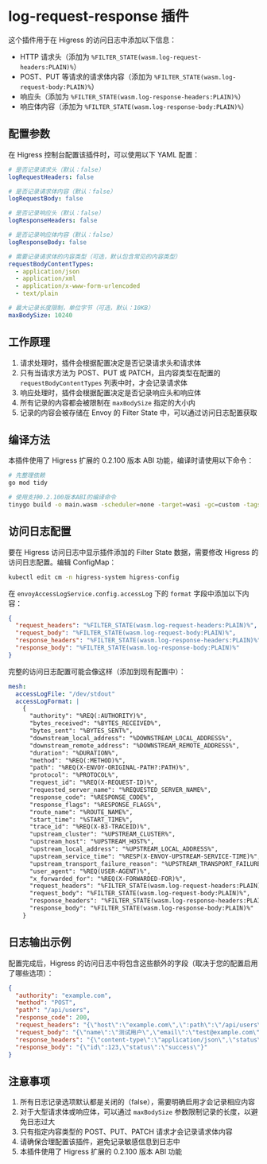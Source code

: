 # log-request-response 插件

这个插件用于在 Higress 的访问日志中添加以下信息：

- HTTP 请求头（添加为 `%FILTER_STATE(wasm.log-request-headers:PLAIN)%`）
- POST、PUT 等请求的请求体内容（添加为 `%FILTER_STATE(wasm.log-request-body:PLAIN)%`）
- 响应头（添加为 `%FILTER_STATE(wasm.log-response-headers:PLAIN)%`）
- 响应体内容（添加为 `%FILTER_STATE(wasm.log-response-body:PLAIN)%`）

## 配置参数

在 Higress 控制台配置该插件时，可以使用以下 YAML 配置：

```yaml
# 是否记录请求头（默认：false）
logRequestHeaders: false

# 是否记录请求体内容（默认：false）
logRequestBody: false

# 是否记录响应头（默认：false）
logResponseHeaders: false

# 是否记录响应体内容（默认：false）
logResponseBody: false

# 需要记录请求体的内容类型（可选，默认包含常见的内容类型）
requestBodyContentTypes:
  - application/json
  - application/xml
  - application/x-www-form-urlencoded
  - text/plain

# 最大记录长度限制，单位字节（可选，默认：10KB）
maxBodySize: 10240
```

## 工作原理

1. 请求处理时，插件会根据配置决定是否记录请求头和请求体
2. 只有当请求方法为 POST、PUT 或 PATCH，且内容类型在配置的 `requestBodyContentTypes` 列表中时，才会记录请求体
3. 响应处理时，插件会根据配置决定是否记录响应头和响应体
4. 所有记录的内容都会被限制在 `maxBodySize` 指定的大小内
5. 记录的内容会被存储在 Envoy 的 Filter State 中，可以通过访问日志配置获取

## 编译方法

本插件使用了 Higress 扩展的 0.2.100 版本 ABI 功能，编译时请使用以下命令：

```bash
# 先整理依赖
go mod tidy

# 使用支持0.2.100版本ABI的编译命令
tinygo build -o main.wasm -scheduler=none -target=wasi -gc=custom -tags="custommalloc nottinygc_finalizer proxy_wasm_version_0_2_100" ./main.go
```

## 访问日志配置

要在 Higress 访问日志中显示插件添加的 Filter State 数据，需要修改 Higress 的访问日志配置。编辑 ConfigMap：

```bash
kubectl edit cm -n higress-system higress-config
```

在 `envoyAccessLogService.config.accessLog` 下的 `format` 字段中添加以下内容：

```json
{
  "request_headers": "%FILTER_STATE(wasm.log-request-headers:PLAIN)%",
  "request_body": "%FILTER_STATE(wasm.log-request-body:PLAIN)%",
  "response_headers": "%FILTER_STATE(wasm.log-response-headers:PLAIN)%",
  "response_body": "%FILTER_STATE(wasm.log-response-body:PLAIN)%"
}
```

完整的访问日志配置可能会像这样（添加到现有配置中）：

```yaml
mesh:
  accessLogFile: "/dev/stdout"
  accessLogFormat: |
    {
      "authority": "%REQ(:AUTHORITY)%",
      "bytes_received": "%BYTES_RECEIVED%",
      "bytes_sent": "%BYTES_SENT%",
      "downstream_local_address": "%DOWNSTREAM_LOCAL_ADDRESS%",
      "downstream_remote_address": "%DOWNSTREAM_REMOTE_ADDRESS%",
      "duration": "%DURATION%",
      "method": "%REQ(:METHOD)%",
      "path": "%REQ(X-ENVOY-ORIGINAL-PATH?:PATH)%",
      "protocol": "%PROTOCOL%",
      "request_id": "%REQ(X-REQUEST-ID)%",
      "requested_server_name": "%REQUESTED_SERVER_NAME%",
      "response_code": "%RESPONSE_CODE%",
      "response_flags": "%RESPONSE_FLAGS%",
      "route_name": "%ROUTE_NAME%",
      "start_time": "%START_TIME%",
      "trace_id": "%REQ(X-B3-TRACEID)%",
      "upstream_cluster": "%UPSTREAM_CLUSTER%",
      "upstream_host": "%UPSTREAM_HOST%",
      "upstream_local_address": "%UPSTREAM_LOCAL_ADDRESS%",
      "upstream_service_time": "%RESP(X-ENVOY-UPSTREAM-SERVICE-TIME)%",
      "upstream_transport_failure_reason": "%UPSTREAM_TRANSPORT_FAILURE_REASON%",
      "user_agent": "%REQ(USER-AGENT)%",
      "x_forwarded_for": "%REQ(X-FORWARDED-FOR)%",
      "request_headers": "%FILTER_STATE(wasm.log-request-headers:PLAIN)%",
      "request_body": "%FILTER_STATE(wasm.log-request-body:PLAIN)%",
      "response_headers": "%FILTER_STATE(wasm.log-response-headers:PLAIN)%",
      "response_body": "%FILTER_STATE(wasm.log-response-body:PLAIN)%"
    }
```

## 日志输出示例

配置完成后，Higress 的访问日志中将包含这些额外的字段（取决于您的配置启用了哪些选项）：

```json
{
  "authority": "example.com",
  "method": "POST",
  "path": "/api/users",
  "response_code": 200,
  "request_headers": "{\"host\":\"example.com\",\":path\":\"/api/users\",\":method\":\"POST\",\"content-type\":\"application/json\"}",
  "request_body": "{\"name\":\"测试用户\",\"email\":\"test@example.com\"}",
  "response_headers": "{\"content-type\":\"application/json\",\"status\":\"200\"}",
  "response_body": "{\"id\":123,\"status\":\"success\"}"
}
```

## 注意事项

1. 所有日志记录选项默认都是关闭的（false），需要明确启用才会记录相应内容
2. 对于大型请求体或响应体，可以通过 `maxBodySize` 参数限制记录的长度，以避免日志过大
3. 只有指定内容类型的 POST、PUT、PATCH 请求才会记录请求体内容
4. 请确保合理配置该插件，避免记录敏感信息到日志中
5. 本插件使用了 Higress 扩展的 0.2.100 版本 ABI 功能
